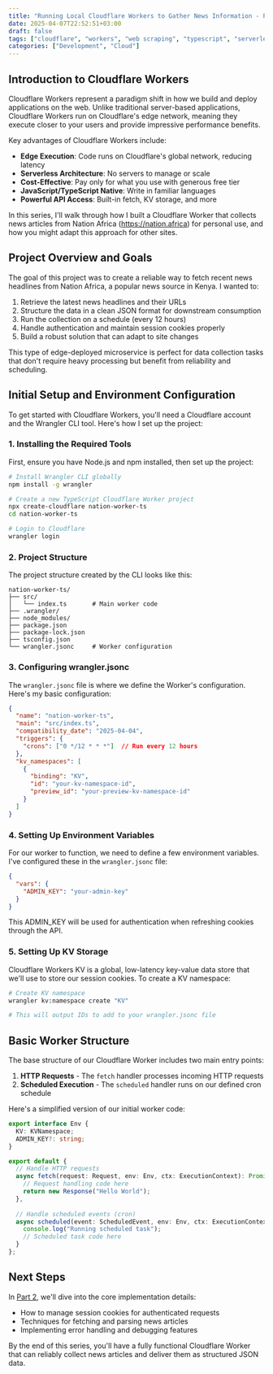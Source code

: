 ```yaml
---
title: "Running Local Cloudflare Workers to Gather News Information - Part 1"
date: 2025-04-07T22:52:51+03:00
draft: false
tags: ["cloudflare", "workers", "web scraping", "typescript", "serverless"]
categories: ["Development", "Cloud"]
---
```


## Introduction to Cloudflare Workers

Cloudflare Workers represent a paradigm shift in how we build and deploy applications on the web. Unlike traditional server-based applications, Cloudflare Workers run on Cloudflare's edge network, meaning they execute closer to your users and provide impressive performance benefits.

Key advantages of Cloudflare Workers include:

- **Edge Execution**: Code runs on Cloudflare's global network, reducing latency
- **Serverless Architecture**: No servers to manage or scale
- **Cost-Effective**: Pay only for what you use with generous free tier
- **JavaScript/TypeScript Native**: Write in familiar languages
- **Powerful API Access**: Built-in fetch, KV storage, and more

In this series, I'll walk through how I built a Cloudflare Worker that collects news articles from Nation Africa (https://nation.africa) for personal use, and how you might adapt this approach for other sites.

## Project Overview and Goals

The goal of this project was to create a reliable way to fetch recent news headlines from Nation Africa, a popular news source in Kenya. I wanted to:

1. Retrieve the latest news headlines and their URLs
2. Structure the data in a clean JSON format for downstream consumption
3. Run the collection on a schedule (every 12 hours)
4. Handle authentication and maintain session cookies properly
5. Build a robust solution that can adapt to site changes

This type of edge-deployed microservice is perfect for data collection tasks that don't require heavy processing but benefit from reliability and scheduling.

## Initial Setup and Environment Configuration

To get started with Cloudflare Workers, you'll need a Cloudflare account and the Wrangler CLI tool. Here's how I set up the project:

### 1. Installing the Required Tools

First, ensure you have Node.js and npm installed, then set up the project:

```bash
# Install Wrangler CLI globally
npm install -g wrangler

# Create a new TypeScript Cloudflare Worker project
npx create-cloudflare nation-worker-ts
cd nation-worker-ts

# Login to Cloudflare
wrangler login
```

### 2. Project Structure

The project structure created by the CLI looks like this:

```
nation-worker-ts/
├── src/
│   └── index.ts       # Main worker code
├── .wrangler/
├── node_modules/
├── package.json
├── package-lock.json
├── tsconfig.json
└── wrangler.jsonc     # Worker configuration
```

### 3. Configuring wrangler.jsonc

The `wrangler.jsonc` file is where we define the Worker's configuration. Here's my basic configuration:

```json
{
  "name": "nation-worker-ts",
  "main": "src/index.ts",
  "compatibility_date": "2025-04-04",
  "triggers": {
    "crons": ["0 */12 * * *"]  // Run every 12 hours
  },
  "kv_namespaces": [
    {
      "binding": "KV",
      "id": "your-kv-namespace-id",
      "preview_id": "your-preview-kv-namespace-id"
    }
  ]
}
```

### 4. Setting Up Environment Variables

For our worker to function, we need to define a few environment variables. I've configured these in the `wrangler.jsonc` file:

```json
{
  "vars": {
    "ADMIN_KEY": "your-admin-key"
  }
}
```

This ADMIN_KEY will be used for authentication when refreshing cookies through the API.

### 5. Setting Up KV Storage

Cloudflare Workers KV is a global, low-latency key-value data store that we'll use to store our session cookies. To create a KV namespace:

```bash
# Create KV namespace 
wrangler kv:namespace create "KV"

# This will output IDs to add to your wrangler.jsonc file
```

## Basic Worker Structure

The base structure of our Cloudflare Worker includes two main entry points:

1. **HTTP Requests** - The `fetch` handler processes incoming HTTP requests
2. **Scheduled Execution** - The `scheduled` handler runs on our defined cron schedule

Here's a simplified version of our initial worker code:

```typescript
export interface Env {
  KV: KVNamespace;
  ADMIN_KEY?: string;
}

export default {
  // Handle HTTP requests
  async fetch(request: Request, env: Env, ctx: ExecutionContext): Promise<Response> {
    // Request handling code here
    return new Response("Hello World");
  },
  
  // Handle scheduled events (cron)
  async scheduled(event: ScheduledEvent, env: Env, ctx: ExecutionContext): Promise<void> {
    console.log("Running scheduled task");
    // Scheduled task code here
  }
};
```

## Next Steps

In [Part 2](/posts/running-local-cloudflare-workers-news-part2), we'll dive into the core implementation details:

- How to manage session cookies for authenticated requests
- Techniques for fetching and parsing news articles
- Implementing error handling and debugging features

By the end of this series, you'll have a fully functional Cloudflare Worker that can reliably collect news articles and deliver them as structured JSON data.


